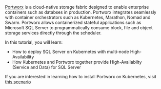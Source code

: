 [Portworx](https://portworx.com/) is a cloud-native storage fabric designed to enable enterprise containers such as databses in production. Portworx integrates seamlessly with container orchestrators such as Kubernetes, Marathon, Nomad and Swarm. Portworx allows containerized stateful applications such as Microsoft SQL Server to programmatically consume block, file and object storage services directly through the scheduler.

In this tutorial, you will learn:
* How to deploy SQL Server on Kubernetes with multi-node High-Availability
* How Kubernetes and Portworx together provide High-Availabilty (Service and Data) for SQL Server 

If you are interested in learning how to install Portworx on Kubernetes, visit [this scenario](https://www.katacoda.com/portworx/scenarios/deploy-px-k8s)
